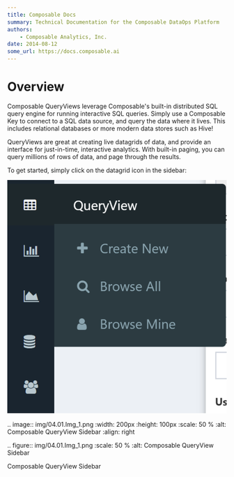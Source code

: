 ```yaml
---
title: Composable Docs
summary: Technical Documentation for the Composable DataOps Platform
authors:
    - Composable Analytics, Inc.
date: 2014-08-12
some_url: https://docs.composable.ai
---
```


# Overview

Composable QueryViews leverage Composable's built-in distributed SQL query engine for running interactive SQL queries. Simply use a Composable Key to connect to a SQL data source, and query the data where it lives. This includes relational databases or more modern data stores such as Hive!

QueryViews are great at creating live datagrids of data, and provide an interface for just-in-time, interactive analytics. With built-in paging, you can query millions of rows of data, and page through the results.

To get started, simply click on the datagrid icon in the sidebar:

![Composable QueryView Sidebar](img/04.01.Img_1.png)

.. image:: img/04.01.Img_1.png
   :width: 200px
   :height: 100px
   :scale: 50 %
   :alt: Composable QueryView Sidebar
   :align: right

.. figure:: img/04.01.Img_1.png
   :scale: 50 %
   :alt: Composable QueryView Sidebar

Composable QueryView Sidebar